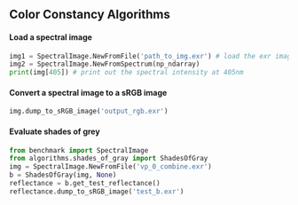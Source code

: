## Color Constancy Algorithms


#### Load a spectral image
```python
img1 = SpectralImage.NewFromFile('path_to_img.exr') # load the exr image file
img2 = SpectralImage.NewFromSpectrum(np_ndarray) 
print(img[405]) # print out the spectral intensity at 405nm
```

#### Convert a spectral image to a sRGB image
```python
img.dump_to_sRGB_image('output_rgb.exr')
```


#### Evaluate shades of grey
```python
from benchmark import SpectralImage
from algorithms.shades_of_gray import ShadesOfGray
img = SpectralImage.NewFromFile('vp_0_combine.exr')
b = ShadesOfGray(img, None)
reflectance = b.get_test_reflectance()
reflectance.dump_to_sRGB_image('test_b.exr')
```
